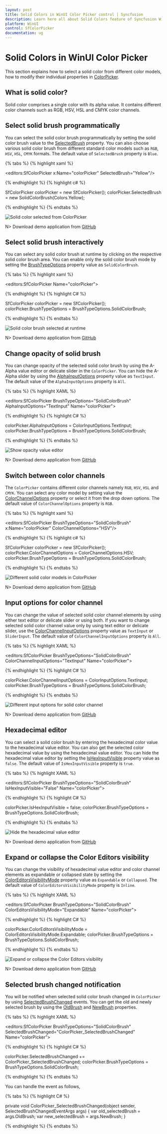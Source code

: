 ```yaml
---
layout: post
title: Solid Colors in WinUI Color Picker control | Syncfusion
description: Learn here all about Solid Colors feature of Syncfusion WinUI Color Picker control with changing opacity support.
platform: WinUI
control: SfColorPicker
documentation: ug
---
```


# Solid Colors in WinUI Color Picker

This section explains how to select a solid color from different color models, how to modify their individual properties in [ColorPicker](https://help.syncfusion.com/cr/winUI/Syncfusion.UI.Xaml.Editors.SfColorPicker.html).

## What is solid color?

Solid color comprises a single color with its alpha value. It contains different color channels such as RGB, HSV, HSL and CMYK color channels.

## Select solid brush programmatically

You can select the solid color brush programmatically by setting the solid color brush value to the [SelectedBrush](https://help.syncfusion.com/cr/winUI/Syncfusion.UI.Xaml.Editors.SfColorPicker.html#Syncfusion_UI_Xaml_Editors_SfColorPicker_SelectedBrush) property. You can also choose various solid color brush from different standard color models such as `RGB`, `HSV`, `HSL`, `CMYK` formats. The default value of `SelectedBrush` property is `Blue`.

{% tabs %}
{% highlight xaml %}

 <editors:SfColorPicker x:Name="colorPicker"
                        SelectedBrush="Yellow"/>

{% endhighlight %}
{% highlight c# %}

SfColorPicker colorPicker = new SfColorPicker();
colorPicker.SelectedBrush = new SolidColorBrush(Colors.Yellow);

{% endhighlight %}
{% endtabs %}

![Solid color selected from ColorPicker](Getting-Started_images/select_Solidcolor.png)

N> Download demo application from [GitHub](https://github.com/SyncfusionExamples/syncfusion-winui-colorpicker-examples/tree/master/Samples/SelectSolidColors)

## Select solid brush interactively

You can select any solid color brush at runtime by clicking on the respective solid color brush area. You can enable only the solid color brush mode by setting the [BrushTypeOptions](https://help.syncfusion.com/cr/winui/Syncfusion.UI.Xaml.Editors.SfColorPicker.html#Syncfusion_UI_Xaml_Editors_SfColorPicker_BrushTypeOptions) property value as `SolidColorBrush`.

{% tabs %}
{% highlight xaml %}

<editors:SfColorPicker Name="colorPicker">

{% endhighlight %}
{% highlight C# %}

SfColorPicker colorPicker = new SfColorPicker();
colorPicker.BrushTypeOptions = BrushTypeOptions.SolidColorBrush;

{% endhighlight %}
{% endtabs %}

![Solid color brush selected at runtime](Getting-Started_images/Solidcolor.png)

N> Download demo application from [GitHub](https://github.com/SyncfusionExamples/syncfusion-winui-colorpicker-examples/tree/master/Samples/SelectSolidColors)

## Change opacity of solid brush

You can change opacity of the selected solid color brush by using the A-Alpha value editor or delicate slider in the `ColorPicker`. You can hide the A-Alpha slider by using the [AlphaInputOptions](https://help.syncfusion.com/cr/winUI/Syncfusion.UI.Xaml.Editors.SfColorPicker.html#Syncfusion_UI_Xaml_Editors_SfColorPicker_AlphaInputOptions) property value as `TextInput`. The default value of the `AlphaInputOptions` property is `All`.

{% tabs %}
{% highlight XAML %}

<editors:SfColorPicker BrushTypeOptions="SolidColorBrush"
                       AlphaInputOptions="TextInput"
                       Name="colorPicker">

{% endhighlight %}
{% highlight C# %}

colorPicker.AlphaInputOptions = ColorInputOptions.TextInput;
colorPicker.BrushTypeOptions = BrushTypeOptions.SolidColorBrush;

{% endhighlight %}
{% endtabs %}

![Show opacity value editor](Getting-Started_images/AlphaInputOptions.png)

N> Download demo application from [GitHub](https://github.com/SyncfusionExamples/syncfusion-winui-colorpicker-examples/tree/master/Samples/SelectSolidColors)

## Switch between color channels

The `ColorPicker` contains different color channels namely `RGB`, `HSV`, `HSL` and `CMYK`. You can select any color model by setting value the [ColorChannelOptions](https://help.syncfusion.com/cr/winUI/Syncfusion.UI.Xaml.Editors.SfColorPicker.html#Syncfusion_UI_Xaml_Editors_SfColorPicker_ColorChannelOptions) property or select it from the drop down options. The default value of `ColorChannelOptions` property is `RGB`.

{% tabs %}
{% highlight xaml %}

 <editors:SfColorPicker BrushTypeOptions="SolidColorBrush"
                        x:Name="colorPicker"
                        ColorChannelOptions="HSV"/>

{% endhighlight %}
{% highlight c# %}

SfColorPicker colorPicker = new SfColorPicker();
colorPicker.ColorChannelOptions = ColorChannelOptions.HSV;
colorPicker.BrushTypeOptions = BrushTypeOptions.SolidColorBrush;

{% endhighlight %}
{% endtabs %}

![Different solid color models in ColorPicker](Select_Solid_Colors_images/ColorChannels.gif)

N> Download demo application from [GitHub](https://github.com/SyncfusionExamples/syncfusion-winui-colorpicker-examples/tree/master/Samples/SelectSolidColors)

## Input options for color channel

You can change the value of selected solid color channel elements by using either text editor or delicate slider or using both. If you want to change selected solid color channel value only by using text editor or delicate slider, use the [ColorChannelInputOptions](https://help.syncfusion.com/cr/winui/Syncfusion.UI.Xaml.Editors.SfColorPicker.html#Syncfusion_UI_Xaml_Editors_SfColorPicker_ColorChannelInputOptions) property value as `TextInput` or `SliderInput`. The default value of `ColorChannelInputOptions` property is `All`.

{% tabs %}
{% highlight XAML %}

<editors:SfColorPicker BrushTypeOptions="SolidColorBrush"
                       ColorChannelInputOptions="TextInput"
                       Name="colorPicker">

{% endhighlight %}
{% highlight C# %}

colorPicker.ColorChannelInputOptions = ColorInputOptions.TextInput;
colorPicker.BrushTypeOptions = BrushTypeOptions.SolidColorBrush;

{% endhighlight %}
{% endtabs %}

![Different input options for solid color channel](Select_Solid_Colors_images/ColorChannelInputOptions.jpg)

N> Download demo application from [GitHub](https://github.com/SyncfusionExamples/syncfusion-winui-colorpicker-examples/tree/master/Samples/SelectSolidColors)

## Hexadecimal editor

You can select a solid color brush by entering the hexadecimal color value to the hexadecimal value editor. You can also get the selected color hexadecimal value by using the hexadecimal value editor. You can hide the hexadecimal value editor by setting the [IsHexInputVisible](https://help.syncfusion.com/cr/winUI/Syncfusion.UI.Xaml.Editors.SfColorPicker.html#Syncfusion_UI_Xaml_Editors_SfColorPicker_IsHexInputVisible) property value as `false`. The default value of `IsHexInputVisible` property is `true`.

{% tabs %}
{% highlight XAML %}

<editors:SfColorPicker BrushTypeOptions="SolidColorBrush"
                       IsHexInputVisible="False"
                       Name="colorPicker">

{% endhighlight %}
{% highlight C# %}

colorPicker.IsHexInputVisible = false;
colorPicker.BrushTypeOptions = BrushTypeOptions.SolidColorBrush;

{% endhighlight %}
{% endtabs %}

![Hide the hexadecimal value editor](Getting-Started_images/IsHexInputVisible.png)

N> Download demo application from [GitHub](https://github.com/SyncfusionExamples/syncfusion-winui-colorpicker-examples/tree/master/Samples/SelectSolidColors)

## Expand or collapse the Color Editors visibility

You can change the visibility of hexadecimal value editor and color channel elements as expandable or collapsed state by setting the [ColorEditorsVisibilityMode](https://help.syncfusion.com/cr/winui/Syncfusion.UI.Xaml.Editors.SfColorPicker.html#Syncfusion_UI_Xaml_Editors_SfColorPicker_ColorEditorsVisibilityMode) property value as `Expandable` or `Collapsed`. The default value of `ColorEditorsVisibilityMode` property is `Inline`.

{% tabs %}
{% highlight XAML %}

<editors:SfColorPicker BrushTypeOptions="SolidColorBrush"
                       ColorEditorsVisibilityMode="Expandable"
                       Name="colorPicker">

{% endhighlight %}
{% highlight C# %}

colorPicker.ColorEditorsVisibilityMode = ColorEditorsVisibilityMode.Expandable;
colorPicker.BrushTypeOptions = BrushTypeOptions.SolidColorBrush;

{% endhighlight %}
{% endtabs %}

![Expand or collapse the Color Editors visibility](Select_Solid_Colors_images/ColorEditorsVisibilityMode.jpg)

N> Download demo application from [GitHub](https://github.com/SyncfusionExamples/syncfusion-winui-colorpicker-examples/tree/master/Samples/SelectSolidColors)

## Selected brush changed notification

You will be notified when selected solid color brush changed in `ColorPicker` by  using [SelectedBrushChanged](https://help.syncfusion.com/cr/winUI/Syncfusion.UI.Xaml.Editors.SfColorPicker.html#Syncfusion_UI_Xaml_Editors_SfColorPicker_SelectedBrushChanged) events. You can get the old and newly selected brush by using the [OldBrush](https://help.syncfusion.com/cr/winUI/Syncfusion.UI.Xaml.Editors.SelectedBrushChangedEventArgs.html) and [NewBrush](https://help.syncfusion.com/cr/winUI/Syncfusion.UI.Xaml.Editors.SelectedBrushChangedEventArgs.html) properties.

{% tabs %}
{% highlight XAML %}

<editors:SfColorPicker BrushTypeOptions="SolidColorBrush"
                       SelectedBrushChanged="ColorPicker_SelectedBrushChanged"
                       Name="colorPicker">

{% endhighlight %}
{% highlight C# %}

colorPicker.SelectedBrushChanged += ColorPicker_SelectedBrushChanged;
colorPicker.BrushTypeOptions = BrushTypeOptions.SolidColorBrush;

{% endhighlight %}
{% endtabs %}

You can handle the event as follows,

{% tabs %}
{% highlight C# %}

private void ColorPicker_SelectedBrushChanged(object sender, SelectedBrushChangedEventArgs args) {
    var old_selectedBrush = args.OldBrush;
    var new_selectedBrush = args.NewBrush;
}

{% endhighlight %}
{% endtabs %}
